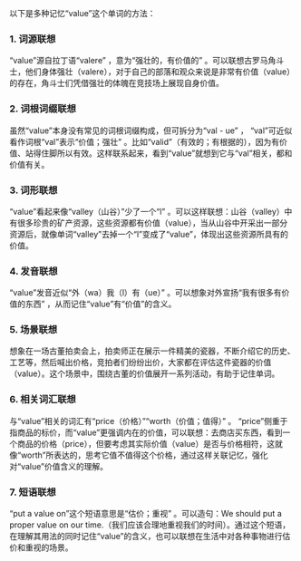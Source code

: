 以下是多种记忆“value”这个单词的方法：

### 1. 词源联想
“value”源自拉丁语“valere” ，意为“强壮的，有价值的” 。可以联想古罗马角斗士，他们身体强壮（valere），对于自己的部落和观众来说是非常有价值（value）的存在，角斗士们凭借强壮的体魄在竞技场上展现自身价值。

### 2. 词根词缀联想
虽然“value”本身没有常见的词根词缀构成，但可拆分为“val - ue” ， “val”可近似看作词根“val”表示“价值；强壮” 。比如“valid”（有效的；有根据的），因为有价值、站得住脚所以有效。这样联系起来，看到“value”就想到它与“val”相关，都和价值有关。

### 3. 词形联想
“value”看起来像“valley（山谷）”少了一个“l” 。可以这样联想：山谷（valley）中有很多珍贵的矿产资源，这些资源都有价值（value），当从山谷中开采出一部分资源后，就像单词“valley”去掉一个“l”变成了“value”，体现出这些资源所具有的价值。

### 4. 发音联想
“value”发音近似“外（wa）我（l）有（ue）” 。可以想象对外宣扬“我有很多有价值的东西” ，从而记住“value”有“价值”的含义。

### 5. 场景联想
想象在一场古董拍卖会上，拍卖师正在展示一件精美的瓷器，不断介绍它的历史、工艺等，然后喊出价格，竞拍者们纷纷出价，大家都在评估这件瓷器的价值（value）。这个场景中，围绕古董的价值展开一系列活动，有助于记住单词。

### 6. 相关词汇联想
与“value”相关的词汇有“price（价格）”“worth（价值；值得）” 。 “price”侧重于指商品的标价，而“value”更强调内在的价值，可以联想：去商店买东西，看到一个商品的价格（price），但要考虑其实际价值（value）是否与价格相符，这就像“worth”所表达的，思考它值不值得这个价格，通过这样关联记忆，强化对“value”价值含义的理解。

### 7. 短语联想
“put a value on”这个短语意思是“估价；重视” 。可以造句：We should put a proper value on our time.（我们应该合理地重视我们的时间）。通过这个短语，在理解其用法的同时记住“value”的含义，也可以联想在生活中对各种事物进行估价和重视的场景。 